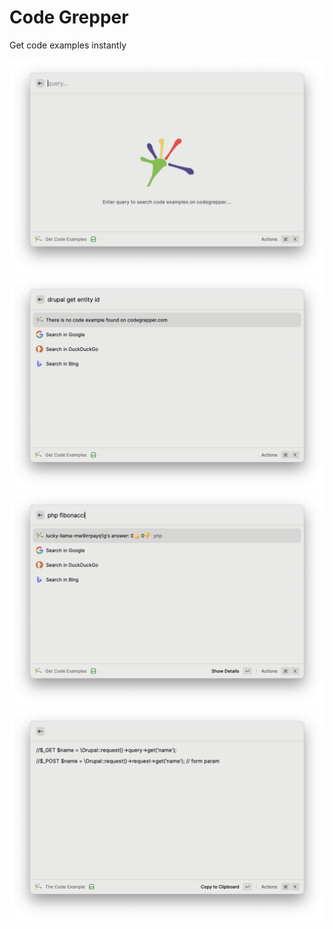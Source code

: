 # Code Grepper

Get code examples instantly

![Screenshot Home](./media/ss-home.png)
![Screenshot Empty Search Result](./media/ss-empty-search.png)
![Screenshot Search Result](./media/ss-search.png)
![Screenshot Detail Page](./media/ss-detail.png)